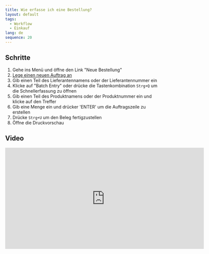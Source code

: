 ```yaml
---
title: Wie erfasse ich eine Bestellung?
layout: default
tags:
  - Workflow
  - Einkauf
lang: de
sequence: 20
---
```


## Schritte

1. Gehe ins Menü und öffne den Link "Neue Bestellung"
1. [Lege einen neuen Auftrag an](Neuer_Datensatz_Fenster_Webui)
1. Gib einen Teil des Lieferantennamens oder der Lieferantennummer ein
1. Klicke auf "Batch Entry" oder drücke die Tastenkombination `Strg+Q` um die Schnellerfassung zu öffnen
1. Gib einen Teil des Produktnamens oder der Produktnummer ein und klicke auf den Treffer
1. Gib eine Menge ein und drücker 'ENTER' um die Auftragszeile zu erstellen
1. Drücke `Strg+U` um den Beleg fertigzustellen
1. Öffne die Druckvorschau


## Video

<iframe src="https://player.vimeo.com/video/206997743" width="640" height="325" frameborder="0" webkitallowfullscreen mozallowfullscreen allowfullscreen></iframe>
